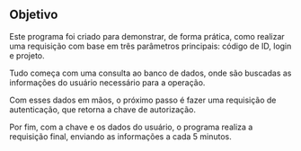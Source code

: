 ## Objetivo 

Este programa foi criado para demonstrar, de forma prática, como realizar uma requisição com base em três parâmetros principais: código de ID, login e projeto.

Tudo começa com uma consulta ao banco de dados, onde são buscadas as informações do usuário necessário para a operação.

Com esses dados em mãos, o próximo passo é fazer uma requisição de autenticação, que retorna a chave de autorização.

Por fim, com a chave e os dados do usuário, o programa realiza a requisição final, enviando as informações a cada 5 minutos.